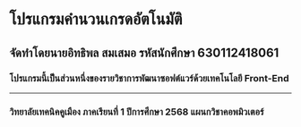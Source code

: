 # โปรแกรมคำนวนเกรดอัตโนมัติ
## จัดทำโดยนายอิทธิพล สมเสมอ รหัสนักศึกษา 630112418061
### โปรแกรมนี้เป็นส่วนหนึ่งของรายวิชาการพัฒนาซอฟต์แวร์ด้วยเทคโนโลยี Front-End
---
### วิทยาลัยเทคนิคคูเมือง ภาคเรียนที่ 1 ปีการศึกษา 2568 แผนกวิชาคอพมิวเตอร์
